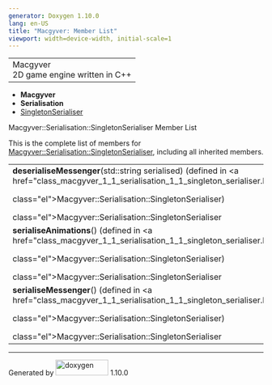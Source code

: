 ```yaml
---
generator: Doxygen 1.10.0
lang: en-US
title: "Macgyver: Member List"
viewport: width=device-width, initial-scale=1
---
```


<div id="top">

<div id="titlearea">

<table data-cellspacing="0" data-cellpadding="0">
<colgroup>
<col style="width: 100%" />
</colgroup>
<tbody>
<tr id="projectrow" class="odd">
<td id="projectalign"><div id="projectname">
Macgyver
</div>
<div id="projectbrief">
2D game engine written in C++
</div></td>
</tr>
</tbody>
</table>

</div>

<div id="main-nav">

</div>

<div id="nav-path" class="navpath">

- **Macgyver**
- **Serialisation**
- <a href="class_macgyver_1_1_serialisation_1_1_singleton_serialiser.html"
  class="el">SingletonSerialiser</a>

</div>

</div>

<div class="header">

<div class="headertitle">

<div class="title">

Macgyver::Serialisation::SingletonSerialiser Member List

</div>

</div>

</div>

<div class="contents">

This is the complete list of members for
<a href="class_macgyver_1_1_serialisation_1_1_singleton_serialiser.html"
class="el">Macgyver::Serialisation::SingletonSerialiser</a>, including
all inherited members.

|                                                                                                                                       |                                                                          |                                    |
|---------------------------------------------------------------------------------------------------------------------------------------|--------------------------------------------------------------------------|------------------------------------|
| **deserialiseMessenger**(std::string serialised) (defined in <a href="class_macgyver_1_1_serialisation_1_1_singleton_serialiser.html" 
 class="el">Macgyver::Serialisation::SingletonSerialiser</a>)                                                                           | <a href="class_macgyver_1_1_serialisation_1_1_singleton_serialiser.html" 
                                                                                                                                         class="el">Macgyver::Serialisation::SingletonSerialiser</a>               | <span class="mlabel">static</span> |
| **serialiseAnimations**() (defined in <a href="class_macgyver_1_1_serialisation_1_1_singleton_serialiser.html"                        
 class="el">Macgyver::Serialisation::SingletonSerialiser</a>)                                                                           | <a href="class_macgyver_1_1_serialisation_1_1_singleton_serialiser.html" 
                                                                                                                                         class="el">Macgyver::Serialisation::SingletonSerialiser</a>               | <span class="mlabel">static</span> |
| **serialiseMessenger**() (defined in <a href="class_macgyver_1_1_serialisation_1_1_singleton_serialiser.html"                         
 class="el">Macgyver::Serialisation::SingletonSerialiser</a>)                                                                           | <a href="class_macgyver_1_1_serialisation_1_1_singleton_serialiser.html" 
                                                                                                                                         class="el">Macgyver::Serialisation::SingletonSerialiser</a>               | <span class="mlabel">static</span> |

</div>

------------------------------------------------------------------------

<span class="small">Generated
by [<img src="doxygen.svg" class="footer" width="104" height="31"
alt="doxygen" />](https://www.doxygen.org/index.html) 1.10.0</span>
